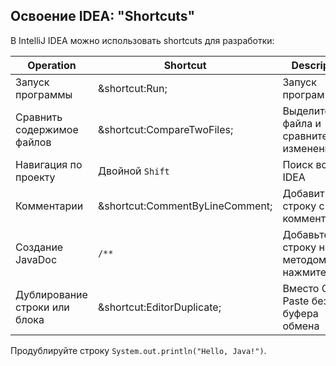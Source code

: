 ## Освоение IDEA: "Shortcuts"

В IntelliJ IDEA можно использовать shortcuts для разработки:

| Operation                     | Shortcut                                                       | Description                                   |
|-------------------------------|----------------------------------------------------------------|-----------------------------------------------|
| Запуск программы              | <span class="shortcut">&shortcut:Run;</span>                   | Запуск программы                              |
| Сравнить содержимое файлов    | <span class="shortcut">&shortcut:CompareTwoFiles;</span>       | Выделите два файла и сравните изменения       |
| Навигация по проекту          | <span class="shortcut">Двойной ``Shift``</span>                | Поиск всего в IDEA                            |
| Комментарии                   | <span class="shortcut">&shortcut:CommentByLineComment;</span>  | Добавить строку с комментарием                |
| Создание JavaDoc              | <span class="shortcut">`/**`</span>                            | Добавьте строку над методом и нажмите `Enter` |
| Дублирование строки или блока | <span class="shortcut">&shortcut:EditorDuplicate;</span>       | Вместо Copy-Paste без буфера обмена           |

Продублируйте строку `System.out.println("Hello, Java!")`.